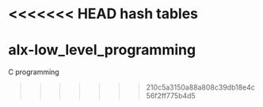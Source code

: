 <<<<<<< HEAD
hash tables
=======
# alx-low_level_programming
C programming
>>>>>>> 210c5a3150a88a808c39db18e4c56f2ff775b4d5
